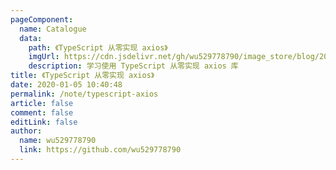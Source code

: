 ```yaml
---
pageComponent:
  name: Catalogue
  data:
    path: 《TypeScript 从零实现 axios》
    imgUrl: https://cdn.jsdelivr.net/gh/wu529778790/image_store/blog/20200105104632.png
    description: 学习使用 TypeScript 从零实现 axios 库
title: 《TypeScript 从零实现 axios》
date: 2020-01-05 10:40:48
permalink: /note/typescript-axios
article: false
comment: false
editLink: false
author:
  name: wu529778790
  link: https://github.com/wu529778790
---
```

